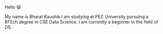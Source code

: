 Hello 😄

My name is Bharat Kaushik.I am studying at PEC University pursuing a BTEch degree in CSE Data Science.
I am currently a beginner in the field of DS.


